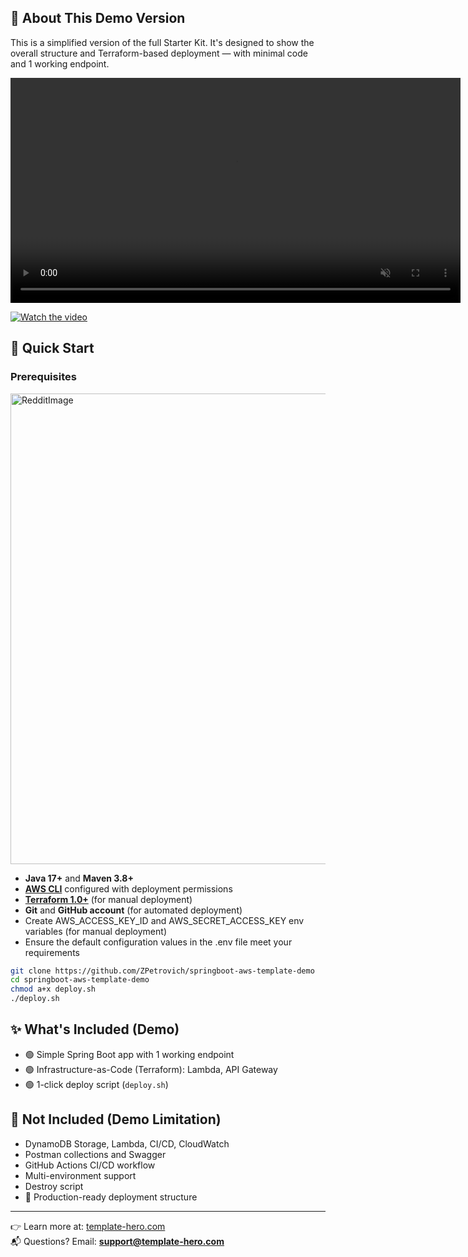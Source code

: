 ## 🔁 About This Demo Version

This is a simplified version of the full Starter Kit. It's designed to show the overall structure and Terraform-based deployment — with minimal code and 1 working endpoint.

<p align="center">
  <video
    src="https://github.com/user-attachments/assets/3c2aab5a-700d-4d05-85d2-d0ef06a2cc6a"
    controls
    playsinline
    muted
    width="720">
    Your browser doesn’t support embedded videos.
    <a href="https://github.com/user-attachments/assets/3c2aab5a-700d-4d05-85d2-d0ef06a2cc6a">Download video</a>.
  </video>
</p>

[![Watch the video](https://github.com/user-attachments/assets/21869ac4-4f96-4e7f-8814-09d5ffc1831e)]([https://youtu.be/VIDEO_ID](https://www.youtube.com/watch?v=agKj_un5PZg))
## 🚀 Quick Start

### Prerequisites
<img width="1419" height="753" alt="RedditImage" src="" />

- **Java 17+** and **Maven 3.8+**
- **[AWS CLI](https://docs.aws.amazon.com/cli/latest/userguide/getting-started-install.html)** configured with deployment permissions
- **[Terraform 1.0+](https://developer.hashicorp.com/terraform/downloads)** (for manual deployment)
- **Git** and **GitHub account** (for automated deployment)
- Create AWS_ACCESS_KEY_ID and AWS_SECRET_ACCESS_KEY env variables (for manual deployment)
- Ensure the default configuration values in the .env file meet your requirements

```bash
git clone https://github.com/ZPetrovich/springboot-aws-template-demo
cd springboot-aws-template-demo
chmod a+x deploy.sh
./deploy.sh
```

## ✨ What's Included (Demo)

- 🟢 Simple Spring Boot app with 1 working endpoint
- 🟢 Infrastructure-as-Code (Terraform): Lambda, API Gateway
- 🟢 1-click deploy script (`deploy.sh`)

## 🚫 Not Included (Demo Limitation)

- DynamoDB Storage, Lambda, CI/CD, CloudWatch
- Postman collections and Swagger
- GitHub Actions CI/CD workflow
- Multi-environment support
- Destroy script
-  🧰 Production-ready deployment structure

---



👉 Learn more at: [template-hero.com](https://template-hero.com)  
📬 Questions? Email: **support@template-hero.com**

